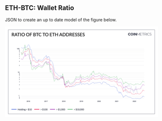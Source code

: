 ## ETH-BTC: Wallet Ratio

JSON to create an up to date model of the figure below. 

![ETH](./Ratio_of_BTC_to_ETH_Addresses(1).png)
